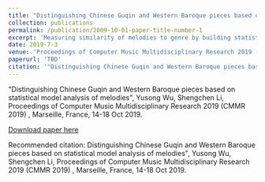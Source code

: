```yaml
---
title: "Distinguishing Chinese Guqin and Western Baroque pieces based on statistical model analysis of melodies"
collection: publications
permalink: /publication/2009-10-01-paper-title-number-1
excerpt: 'Measuring similarity of melodies to genre by building statistical models. Aim to evaluate melodies generated by automatic composition systems that could generate multiple genres.'
date: 2019-7-3
venue: 'Proceedings of Computer Music Multidisciplinary Research 2019 (CMMR 2019)'
paperurl: 'TBD'
citation: '"Distinguishing Chinese Guqin and Western Baroque pieces based on statistical model analysis of melodies", Yusong Wu, Shengchen Li, Proceedings of Computer Music Multidisciplinary Research 2019 (CMMR 2019) , Marseille, France, 14-18 Oct 2019.'
---
```


"Distinguishing Chinese Guqin and Western Baroque pieces based on statistical model analysis of melodies", Yusong Wu, Shengchen Li, Proceedings of Computer Music Multidisciplinary Research 2019 (CMMR 2019) , Marseille, France, 14-18 Oct 2019.

[Download paper here]()

Recommended citation: Distinguishing Chinese Guqin and Western Baroque pieces based on statistical model analysis of melodies", Yusong Wu, Shengchen Li, Proceedings of Computer Music Multidisciplinary Research 2019 (CMMR 2019) , Marseille, France, 14-18 Oct 2019.